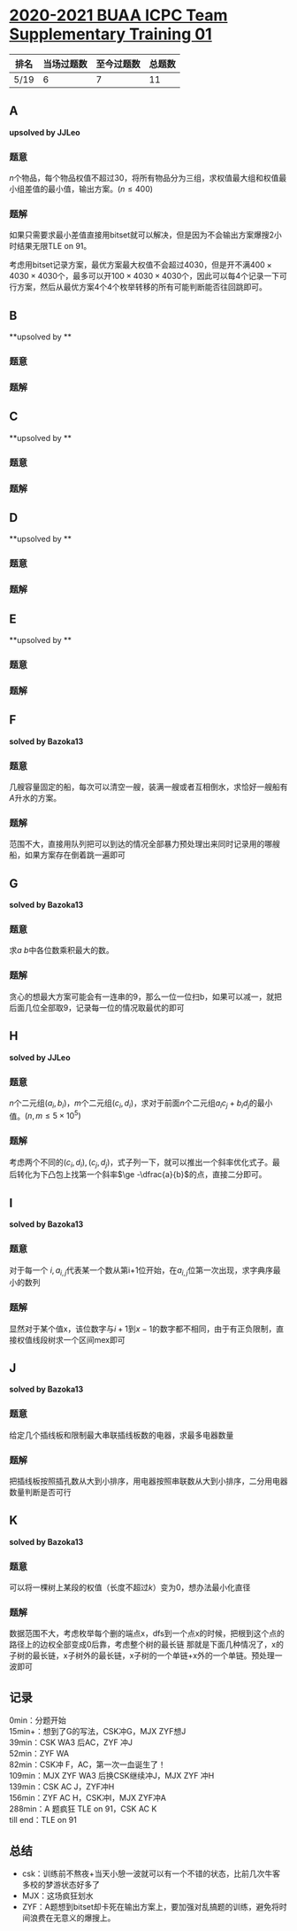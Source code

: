 # [2020-2021 BUAA ICPC Team Supplementary Training 01](https://codeforces.com/group/azDPdoF24f/contest/288496)

| 排名 | 当场过题数 | 至今过题数 | 总题数 |
| ---- | ---------- | ---------- | ------ |
| 5/19 | 6          | 7          | 11     |

## **A**

**upsolved by JJLeo**

### 题意

$n$个物品，每个物品权值不超过$30$，将所有物品分为三组，求权值最大组和权值最小组差值的最小值，输出方案。$(n \le 400)$

### 题解

如果只需要求最小差值直接用bitset就可以解决，但是因为不会输出方案爆搜2小时结果无限TLE on 91。

考虑用bitset记录方案，最优方案最大权值不会超过$4030$，但是开不满$400 \times 4030 \times 4030$个，最多可以开$100 \times 4030 \times 4030$个，因此可以每$4$个记录一下可行方案，然后从最优方案$4$个$4$个枚举转移的所有可能判断能否往回跳即可。

## **B**

**upsolved by **

### 题意



### 题解



## **C**

**upsolved by **

### 题意



### 题解



## **D**

**upsolved by **

### 题意



### 题解



## **E**

**upsolved by **

### 题意



### 题解



## **F**

**solved by Bazoka13**

### 题意

几艘容量固定的船，每次可以清空一艘，装满一艘或者互相倒水，求恰好一艘船有$A$升水的方案。

### 题解

范围不大，直接用队列把可以到达的情况全部暴力预处理出来同时记录用的哪艘船，如果方案存在倒着跳一遍即可

## **G**

**solved by Bazoka13**

### 题意

求$a~b$中各位数乘积最大的数。

### 题解

贪心的想最大方案可能会有一连串的9，那么一位一位扫b，如果可以减一，就把后面几位全部取9，记录每一位的情况取最优的即可

## **H**

**solved by JJLeo**

### 题意

$n$个二元组$(a_i,b_i)$，$m$个二元组$(c_i,d_i)$，求对于前面$n$个二元组$a_ic_j+b_id_j$的最小值。$(n, m \le 5 \times 10^5)$

### 题解

考虑两个不同的$(c_i,d_i),(c_j,d_j)$，式子列一下，就可以推出一个斜率优化式子。最后转化为下凸包上找第一个斜率$\ge -\dfrac{a}{b}$的点，直接二分即可。

## **I**

**solved by Bazoka13**

### 题意

对于每一个 $i,a_{i,j}$代表某一个数从第i+1位开始，在$a_{i,j}$位第一次出现，求字典序最小的数列

### 题解

显然对于某个值x，该位数字与$i+1$到$x-1$的数字都不相同，由于有正负限制，直接权值线段树求一个区间mex即可

## **J**

**solved by Bazoka13**

### 题意

给定几个插线板和限制最大串联插线板数的电器，求最多电器数量

### 题解

把插线板按照插孔数从大到小排序，用电器按照串联数从大到小排序，二分用电器数量判断是否可行

## **K**

**solved by Bazoka13**

### 题意

可以将一棵树上某段的权值（长度不超过$k$）变为0，想办法最小化直径

### 题解

数据范围不大，考虑枚举每个删的端点x，dfs到一个点x的时候，把根到这个点的路径上的边权全部变成0后靠，考虑整个树的最长链
那就是下面几种情况了，x的子树的最长链，x子树外的最长链，x子树的一个单链+x外的一个单链。预处理一波即可

## **记录**

0min：分题开始<br>
15min+：想到了G的写法，CSK冲G，MJX ZYF想J<br>
39min：CSK WA3 后AC，ZYF 冲J<br>
52min：ZYF WA<br>
82min：CSK冲 F，AC，第一次一血诞生了！<br>
109min：MJX ZYF WA3 后换CSK继续冲J，MJX ZYF 冲H<br>
139min：CSK AC J，ZYF冲H<br>
156min：ZYF AC H，CSK冲I，MJX ZYF冲A<br>
288min：A 题疯狂 TLE on 91，CSK AC K<br>
till end：TLE on 91

## **总结**

  * csk：训练前不熬夜+当天小憩一波就可以有一个不错的状态，比前几次牛客多校的梦游状态好多了
  * MJX：这场疯狂划水
  * ZYF：A题想到bitset却卡死在输出方案上，要加强对乱搞题的训练，避免将时间浪费在无意义的爆搜上。
